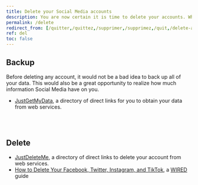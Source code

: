 ```yaml
---
title: Delete your Social Media accounts
description: You are now certain it is time to delete your accounts. What does it imply? How do you do it?
permalink: /delete
redirect_from: [/quitter,/quittez,/supprimer,/supprimez,/quit,/delete-accounts,/delete-your-accounts,/l5,/l05,/l-05,/l-5,/level05,/level-5,/level-05,/level5]
ref: del
toc: false
---
```

## Backup

Before deleting any account, it would not be a bad idea to back up all of your data. This would also be a great opportunity to realize how much information Social Media have on you.

- [JustGetMyData](https://justgetmydata.com 'JustGetMyData'), a directory of direct links for you to obtain your data from web services.

<br>
<br>

## Delete

- [JustDeleteMe](https://justdeleteme.xyz 'JustDeleteMe'), a directory of direct links to delete your account from web services.
- [How to Delete Your Facebook, Twitter, Instagram, and TikTok](https://www.wired.com/story/how-to-delete-your-facebook-instagram-twitter-snapchat/ 'How to Delete Your Facebook, Twitter, Instagram, and TikTok'), a [WIRED](https://wired.com 'WIRED') guide
